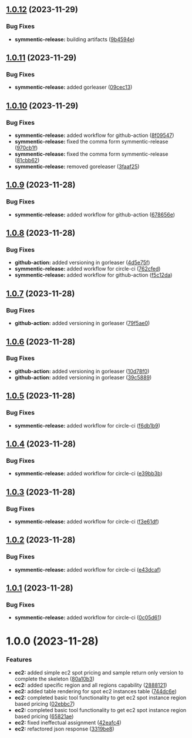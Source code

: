 ## [1.0.12](https://github.com/ahsan-n/aws-cost/compare/v1.0.11...v1.0.12) (2023-11-29)


### Bug Fixes

* **symmentic-release:** building artifacts ([9b4594e](https://github.com/ahsan-n/aws-cost/commit/9b4594ef6277fd41883457cbd2a26d39f047d580))

## [1.0.11](https://github.com/ahsan-n/aws-cost/compare/v1.0.10...v1.0.11) (2023-11-29)


### Bug Fixes

* **symmentic-release:** added gorleaser ([09cec13](https://github.com/ahsan-n/aws-cost/commit/09cec13670edcee228488bd219c51a840d93a37e))

## [1.0.10](https://github.com/ahsan-n/aws-cost/compare/v1.0.9...v1.0.10) (2023-11-29)


### Bug Fixes

* **symmentic-release:** added workflow for github-action ([8f09547](https://github.com/ahsan-n/aws-cost/commit/8f095478d53ee988f60e4eb25c7bef576148a582))
* **symmentic-release:** fixed the comma form symmentic-release ([970cb1f](https://github.com/ahsan-n/aws-cost/commit/970cb1f2736f8412b883db88d7e3685477b5f0b9))
* **symmentic-release:** fixed the comma form symmentic-release ([81cbb62](https://github.com/ahsan-n/aws-cost/commit/81cbb627ba28fc3b241232ff7260cdd4db196fcc))
* **symmentic-release:** removed goreleaser ([3faaf25](https://github.com/ahsan-n/aws-cost/commit/3faaf251f599a0c0fcc8d76a77fc2027aa1b2305))

## [1.0.9](https://github.com/ahsan-n/aws-cost/compare/v1.0.8...v1.0.9) (2023-11-28)


### Bug Fixes

* **symmentic-release:** added workflow for github-action ([678656e](https://github.com/ahsan-n/aws-cost/commit/678656eace44c2caff3f78f4d45ac92727f19ca4))

## [1.0.8](https://github.com/ahsan-n/aws-cost/compare/v1.0.7...v1.0.8) (2023-11-28)


### Bug Fixes

* **github-action:** added versioning in gorleaser ([4d5e75f](https://github.com/ahsan-n/aws-cost/commit/4d5e75f9938f260c71b1f178fd4c37c98d1eb9d6))
* **symmentic-release:** added workflow for circle-ci ([762cfed](https://github.com/ahsan-n/aws-cost/commit/762cfed42e1b4a50f9a5b184a198e86a3f576cfe))
* **symmentic-release:** added workflow for github-action ([f5c12da](https://github.com/ahsan-n/aws-cost/commit/f5c12da144c575781d1252a11b89a032d23de66f))

## [1.0.7](https://github.com/ahsan-n/aws-cost/compare/v1.0.6...v1.0.7) (2023-11-28)


### Bug Fixes

* **github-action:** added versioning in gorleaser ([79f5ae0](https://github.com/ahsan-n/aws-cost/commit/79f5ae003c17ee7cd168c2c43b7d448e786e75eb))

## [1.0.6](https://github.com/ahsan-n/aws-cost/compare/v1.0.5...v1.0.6) (2023-11-28)


### Bug Fixes

* **github-action:** added versioning in gorleaser ([10d78f0](https://github.com/ahsan-n/aws-cost/commit/10d78f01f6c3279ae9f34e95447105494fc96bee))
* **github-action:** added versioning in gorleaser ([39c5889](https://github.com/ahsan-n/aws-cost/commit/39c5889212ff62f5b57bb37c878138fdb5d69371))

## [1.0.5](https://github.com/ahsan-n/aws-cost/compare/v1.0.4...v1.0.5) (2023-11-28)


### Bug Fixes

* **symmentic-release:** added workflow for circle-ci ([f6db1b9](https://github.com/ahsan-n/aws-cost/commit/f6db1b9d2409c843ddda4ecdbd054d4af678dd34))

## [1.0.4](https://github.com/ahsan-n/aws-cost/compare/v1.0.3...v1.0.4) (2023-11-28)


### Bug Fixes

* **symmentic-release:** added workflow for circle-ci ([e39bb3b](https://github.com/ahsan-n/aws-cost/commit/e39bb3b2c9463fb7079dd8aee49b95b2451afdbd))

## [1.0.3](https://github.com/ahsan-n/aws-cost/compare/v1.0.2...v1.0.3) (2023-11-28)


### Bug Fixes

* **symmentic-release:** added workflow for circle-ci ([f3e61df](https://github.com/ahsan-n/aws-cost/commit/f3e61df4a963413af987bd2a304b9b1fbadcabf3))

## [1.0.2](https://github.com/ahsan-n/aws-cost/compare/v1.0.1...v1.0.2) (2023-11-28)


### Bug Fixes

* **symmentic-release:** added workflow for circle-ci ([e43dcaf](https://github.com/ahsan-n/aws-cost/commit/e43dcaf5ef99123a3b367e2d3f762d331c0e1d63))

## [1.0.1](https://github.com/ahsan-n/aws-cost/compare/v1.0.0...v1.0.1) (2023-11-28)


### Bug Fixes

* **symmentic-release:** added workflow for circle-ci ([0c05d61](https://github.com/ahsan-n/aws-cost/commit/0c05d613e913d94cababcd59bdf164d7b8061971))

# 1.0.0 (2023-11-28)


### Features

* **ec2:** added simple ec2 spot pricing and sample return only version to complete the skeleton ([80a10b3](https://github.com/ahsan-n/aws-cost/commit/80a10b3fa6108853861d49ac8d510396be355cbc))
* **ec2:** added specific region and all regions capability ([2888121](https://github.com/ahsan-n/aws-cost/commit/28881218ce92000414220fff8cf84f3206e9517d))
* **ec2:** added table rendering for spot ec2 instances table ([744dc6e](https://github.com/ahsan-n/aws-cost/commit/744dc6ebb0e4a427bf345596b3101d59b240a290))
* **ec2:** completed basic tool functionality to get ec2 spot instance region based pricing ([02ebbc7](https://github.com/ahsan-n/aws-cost/commit/02ebbc7ec3f286395b875ef428931298a6aea144))
* **ec2:** completed basic tool functionality to get ec2 spot instance region based pricing ([65821ae](https://github.com/ahsan-n/aws-cost/commit/65821ae0864658c190a7b04666160034aca41638))
* **ec2:** fixed ineffectual assignment ([42eafc4](https://github.com/ahsan-n/aws-cost/commit/42eafc49c53deb0a45601ceb4791afe2e8d29e12))
* **ec2:** refactored json response ([3319be8](https://github.com/ahsan-n/aws-cost/commit/3319be8392886da840769a49a1352a949fe4ce7d))
